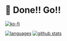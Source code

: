 # 🍡 Done!! Go!!  

[![ko-fi](https://ko-fi.com/img/githubbutton_sm.svg)](https://ko-fi.com/ddpn08)

[![languages](https://github-readme-stats.vercel.app/api/top-langs/?username=ddPn08&theme=dark)](https://github.com/anuraghazra/github-readme-stats)
[![github stats](https://github-readme-stats.vercel.app/api?username=ddPn08&count_private=true&show_icons=true&theme=dark)](https://github.com/anuraghazra/github-readme-stats)
